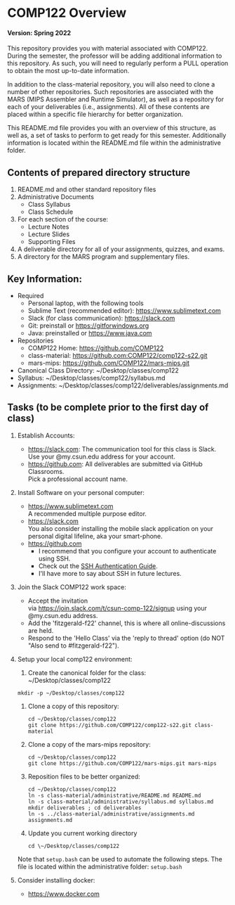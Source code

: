  # COMP122 Overview
#### Version: Spring 2022

This repository provides you with material associated with COMP122.  During the semester, the professor will be adding additional information to this repository. As such, you will need to regularly perform a PULL operation to obtain the most up-to-date information.

In addition to the class-material repository, you will also need to clone a number of other repositories.  Such repositories are associated with the MARS (MIPS Assembler and Runtime Simulator), as well as a repository for each of your deliverables (i.e., assignments).  All of these contents are placed within a specific file hierarchy for better organization. 

This README.md file provides you with an overview of this structure, as well as, a set of tasks to perform to get ready for this semester.  Additionally information is located within the README.md file within the administrative folder.

## Contents of prepared directory structure
  1. README.md and other standard repository files
  1. Administrative Documents
     * Class Syllabus
     * Class Schedule
  1. For each section of the course:
     * Lecture Notes
     * Lecture Slides
     * Supporting Files
  1. A deliverable directory for all of your assignments, quizzes, and exams.
  1. A directory for the MARS program and supplementary files.


## Key Information:
  * Required
    - Personal laptop, with the following tools
    - Sublime Text (recommended editor): https://www.sublimetext.com
    - Slack (for class communication): https://slack.com 
    - Git: preinstall or https://gitforwindows.org
    - Java: preinstalled or https://www.java.com
  * Repositories
    - COMP122 Home: https://github.com/COMP122
    - class-material: https://github.com:COMP122/comp122-s22.git
    - mars-mips: https://github.com/COMP122/mars-mips.git
  * Canonical Class Directory: \~/Desktop/classes/comp122
  * Syllabus: \~/Desktop/classes/comp122/syllabus.md
  * Assignments: \~/Desktop/classes/comp122/deliverables/assignments.md

## Tasks (to be complete prior to the first day of class)
  1. Establish Accounts:
     - https://slack.com: The communication tool for this class is Slack. <br/> Use your @my.csun.edu address for your account.
     - https://github.com: All deliverables are submitted via GitHub Classrooms. <br/> Pick a professional account name.

  1. Install Software on your personal computer:
     - https://www.sublimetext.com <br /> A recommended multiple purpose editor.
     - https://slack.com  <br />   You also consider installing the mobile slack application on your personal digital lifeline, aka your smart-phone.
     - https://github.com <br /> 
          - I recommend that you configure your account to authenticate using SSH.
          - Check out the [SSH Authentication Guide](https://docs.github.com/en/github/authenticating-to-github/connecting-to-github-with-ssh).
          - I'll have more to say about SSH in future lectures.
 
  1. Join the Slack COMP122 work space:
     - Accept the  invitation <br/> via https://join.slack.com/t/csun-comp-122/signup using your @my.csun.edu address.
     - Add the 'fitzgerald-f22' channel, this is where all online-discussions are held.
     - Respond to the 'Hello Class' via the 'reply to thread' option (do NOT "Also send to #fitzgerald-f22").
 
  1. Setup your local comp122 environment: <br/>
      1. Create the canonical folder for the class: \~/Desktop/classes/comp122 
        ```
        mkdir -p ~/Desktop/classes/comp122
        ```
     1. Clone a copy of this repository:
        ```
        cd ~/Desktop/classes/comp122
        git clone https://github.com/COMP122/comp122-s22.git class-material
        ```
     1. Clone a copy of the mars-mips repository:
        ```
        cd ~/Desktop/classes/comp122
        git clone https://github.com/COMP122/mars-mips.git mars-mips
        ```
     1. Reposition files to be better organized:
        ```
        cd ~/Desktop/classes/comp122
        ln -s class-material/administrative/README.md README.md
        ln -s class-material/administrative/syllabus.md syllabus.md
        mkdir deliverables ; cd deliverables
        ln -s ../class-material/administrative/assignments.md assignments.md
        ```
     1. Update you current working directory
        ```
        cd \~/Desktop/classes/comp122
        ```
      Note that ``setup.bash`` can be used to automate the following steps. The file is located within the administrative folder: ``setup.bash``

  1. Consider installing docker:
     - https://www.docker.com

